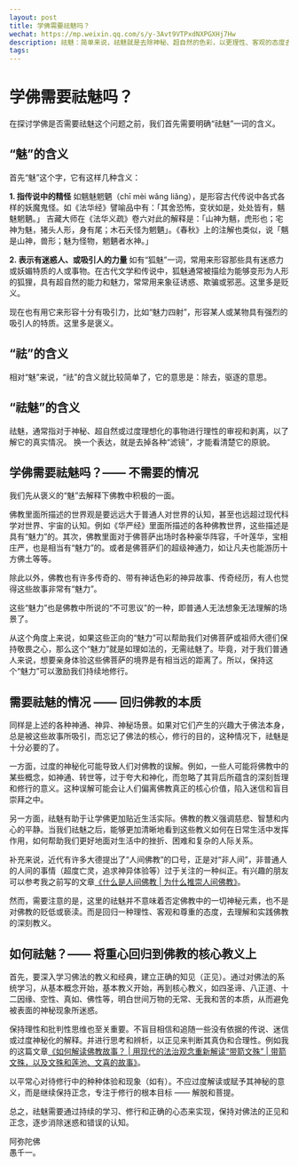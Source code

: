 ```yaml
---
layout: post
title: 学佛需要祛魅吗？
wechat: https://mp.weixin.qq.com/s/y-3Avt9VTPxdNXPGXHj7Hw
description: 祛魅：简单来说，祛魅就是去除神秘、超自然的色彩，以更理性、客观的态度去看待事物。那么学佛需要祛魅吗？不一定，如果认为佛教有魅力，可以鼓励我们持续修行，那就不需要。反之，如果被神秘、神异的事情所吸引而忘记了学佛的本质，那就十分需要祛魅了。
tags:
---
```


# 学佛需要祛魅吗？

在探讨学佛是否需要祛魅这个问题之前，我们首先需要明确“祛魅”一词的含义。

## “魅”的含义
首先“魅”这个字，它有这样几种含义：

**1. 指传说中的精怪**
如魑魅魍魉（chī mèi wǎng liǎng），是形容古代传说中各式各样的妖魔鬼怪。如《法华经》譬喻品中有：「其舍恐怖，变状如是，处处皆有，魑魅魍魉。」
吉藏大师在《法华义疏》卷六对此的解释是：「山神为魑，虎形也；宅神为魅，猪头人形，身有尾；木石夭怪为魍魉」。《春秋》上的注解也类似，说「魑是山神，兽形；魅为怪物，魍魉者水神。」

**2. 表示有迷惑人、或吸引人的力量**
如有“狐魅”一词，常用来形容那些具有迷惑力或妖媚特质的人或事物。在古代文学和传说中，狐魅通常被描绘为能够变形为人形的狐狸，具有超自然的能力和魅力，常常用来象征诱惑、欺骗或邪恶。这里多是贬义。

现在也有用它来形容十分有吸引力，比如“魅力四射”，形容某人或某物具有强烈的吸引人的特质。这里多是褒义。

## “祛”的含义

相对“魅”来说，“祛”的含义就比较简单了，它的意思是：除去，驱逐的意思。

## “祛魅”的含义

祛魅，通常指对于神秘、超自然或过度理想化的事物进行理性的审视和剥离，以了解它的真实情况。
换一个表达，就是去掉各种“滤镜”，才能看清楚它的原貌。

## 学佛需要祛魅吗？—— 不需要的情况

我们先从褒义的“魅”去解释下佛教中积极的一面。

佛教里面所描述的世界观是要远远大于普通人对世界的认知，甚至也远超过现代科学对世界、宇宙的认知。例如《华严经》里面所描述的各种佛教世界，这些描述是具有“魅力”的。其次，佛教里面对于佛菩萨出场时各种豪华阵容，千叶莲华，宝相庄严，也是相当有“魅力”的。或者是佛菩萨们的超级神通力，如让凡夫也能游历十方佛土等等。

除此以外，佛教也有许多传奇的、带有神话色彩的神异故事、传奇经历，有人也觉得这些故事非常有“魅力”。

这些“魅力”也是佛教中所说的“不可思议”的一种，即普通人无法想象无法理解的场景了。

从这个角度上来说，如果这些正向的“魅力”可以帮助我们对佛菩萨或祖师大德们保持敬畏之心，那么这个“魅力”就是如理如法的，无需祛魅了。毕竟，对于我们普通人来说，想要亲身体验这些佛菩萨的境界是有相当远的距离了。所以，保持这个“魅力”可以激励我们持续地修行。

## 需要祛魅的情况 —— 回归佛教的本质

同样是上述的各种神通、神异、神秘场景。如果对它们产生的兴趣大于佛法本身，总是被这些故事所吸引，而忘记了佛法的核心，修行的目的，这种情况下，祛魅是十分必要的了。

一方面，过度的神秘化可能导致人们对佛教的误解。例如，一些人可能将佛教中的某些概念，如神通、转世等，过于夸大和神化，而忽略了其背后所蕴含的深刻哲理和修行的意义。这种误解可能会让人们偏离佛教真正的核心价值，陷入迷信和盲目崇拜之中。

另一方面，祛魅有助于让学佛更加贴近生活实际。佛教的教义强调慈悲、智慧和内心的平静。当我们祛魅之后，能够更加清晰地看到这些教义如何在日常生活中发挥作用，如何帮助我们更好地面对生活中的挫折、困难和复杂的人际关系。

补充来说，近代有许多大德提出了“人间佛教”的口号，正是对“非人间”，非普通人的人间的事情（超度亡灵，追求神异体验等）过于关注的一种纠正。有兴趣的朋友可以参考我之前写的文章[《什么是人间佛教 | 为什么推崇人间佛教》](https://mp.weixin.qq.com/s/2UdxLpMr2_t1Db6ZadvXVg)。

然而，需要注意的是，这里的祛魅并不意味着否定佛教中的一切神秘元素，也不是对佛教的贬低或亵渎。而是回归一种理性、客观和尊重的态度，去理解和实践佛教的深刻教义。

## 如何祛魅？—— 将重心回归到佛教的核心教义上

首先，要深入学习佛法的教义和经典，建立正确的知见（正见）。通过对佛法的系统学习，从基本概念开始，基本教义开始，再到核心教义，如四圣谛、八正道、十二因缘、空性、真如、佛性等，明白世间万物的无常、无我和苦的本质，从而避免被表面的神秘现象所迷惑。

保持理性和批判性思维也至关重要。不盲目相信和追随一些没有依据的传说、迷信或过度神秘化的解释。并进行思考和辨析，以正见来判断其真伪和合理性。例如我的这篇文章[《如何解读佛教故事？ | 用现代的法治观念重新解读“带箭文殊” | 带箭文殊，以及文殊和莲池、文喜的故事》](https://mp.weixin.qq.com/s/DuWyNDeBTQDaZ8HtPZSgUQ)。

以平常心对待修行中的种种体验和现象（如有）。不应过度解读或赋予其神秘的意义，而是继续保持正念，专注于修行的根本目标 —— 解脱和菩提。

总之，祛魅需要通过持续的学习、修行和正确的心态来实现，保持对佛法的正见和正念，逐步消除迷惑和错误的认知。


阿弥陀佛<br>
愚千一。

